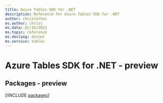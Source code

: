 ```yaml
---
title: Azure Tables SDK for .NET
description: Reference for Azure Tables SDK for .NET
author: christothes
ms.author: chriss
ms.data: 02/16/2023
ms.topic: reference
ms.devlang: dotnet
ms.service: tables
---
```

# Azure Tables SDK for .NET - preview
## Packages - preview
[!INCLUDE [packages](tables-index.md)]
